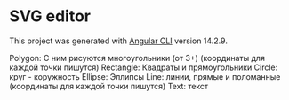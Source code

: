 # SVG editor

This project was generated with [Angular CLI](https://github.com/angular/angular-cli) version 14.2.9.
   
   Polygon: С ним рисуются многоугольники (от 3+) (координаты для каждой точки пишутся)
   Rectangle: Квадраты и прямоугольники
   Circle: круг - коружность
   Ellipse: Эллипсы
   Line: линии, прямые и поломанные (координаты для каждой точки пишутся)
   Text: текст
